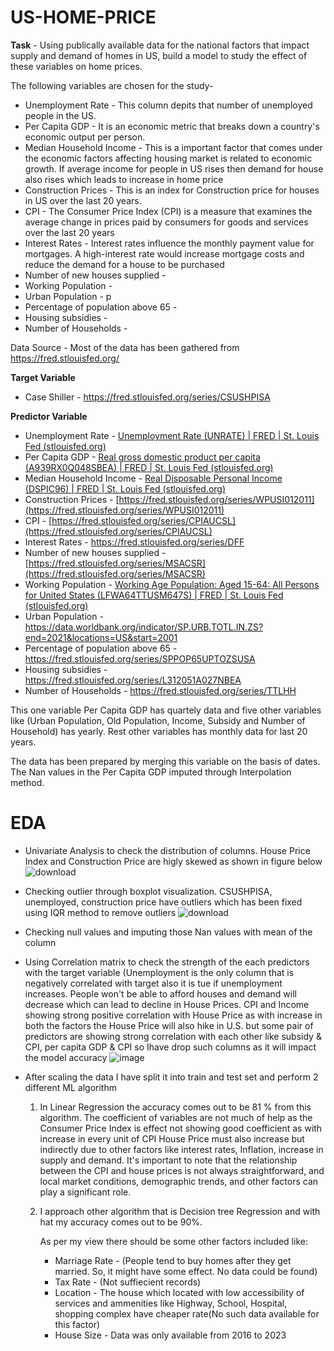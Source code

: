 # US-HOME-PRICE

**Task** - Using publically available data for the national factors that impact supply and demand of homes in US, build a model to study the effect of these variables on home prices.

The following variables are chosen for the study-

* Unemployment Rate -  This column depits that number of unemployed people in the US. 
* Per Capita GDP - It is an economic metric that breaks down a country's economic output per person.
* Median Household Income - This is a important factor that comes under the economic factors affecting housing market is related to economic growth. If
  average income for people in US rises then demand for house also rises which leads to increase in home price
* Construction Prices - This is an index for Construction price for houses in US over the last 20 years.
* CPI - The Consumer Price Index (CPI) is a measure that examines the average change in prices paid by consumers for goods and services over the last 20 years
* Interest Rates - Interest rates influence the monthly payment value for mortgages. A high-interest rate would increase mortgage costs and reduce the demand for a house to be purchased
* Number of new houses supplied - 
* Working Population - 
* Urban Population - p
* Percentage of population above 65 - 
* Housing subsidies - 
* Number of Households - 


Data Source - Most of the data has been gathered from https://fred.stlouisfed.org/

**Target Variable**
* Case Shiller - https://fred.stlouisfed.org/series/CSUSHPISA

**Predictor Variable**
* Unemployment Rate -  [Unemployment Rate (UNRATE) | FRED | St. Louis Fed (stlouisfed.org)](https://fred.stlouisfed.org/series/UNRATE)
* Per Capita GDP - [Real gross domestic product per capita (A939RX0Q048SBEA) | FRED | St. Louis Fed (stlouisfed.org)](https://fred.stlouisfed.org/series/A939RX0Q048SBEA)
* Median Household Income - [Real Disposable Personal Income (DSPIC96) | FRED | St. Louis Fed (stlouisfed.org)](https://fred.stlouisfed.org/series/DSPIC96)
* Construction Prices -  [https://fred.stlouisfed.org/series/WPUSI012011](https://fred.stlouisfed.org/series/WPUSI012011)
* CPI - [https://fred.stlouisfed.org/series/CPIAUCSL](https://fred.stlouisfed.org/series/CPIAUCSL)
* Interest Rates - https://fred.stlouisfed.org/series/DFF
* Number of new houses supplied - [https://fred.stlouisfed.org/series/MSACSR](https://fred.stlouisfed.org/series/MSACSR)
* Working Population - [Working Age Population: Aged 15-64: All Persons for United States (LFWA64TTUSM647S) | FRED | St. Louis Fed (stlouisfed.org)](https://fred.stlouisfed.org/series/LFWA64TTUSM647S)
* Urban Population - https://data.worldbank.org/indicator/SP.URB.TOTL.IN.ZS?end=2021&locations=US&start=2001
* Percentage of population above 65 - https://fred.stlouisfed.org/series/SPPOP65UPTOZSUSA
* Housing subsidies - https://fred.stlouisfed.org/series/L312051A027NBEA
* Number of Households - https://fred.stlouisfed.org/series/TTLHH

This one variable Per Capita GDP has quartely data and five other variables like (Urban Population, Old Population, Income, Subsidy and Number of Household) has yearly.
Rest other variables has monthly data for last 20 years.

The data has been prepared by merging this variable on the basis of dates. The Nan values in the Per Capita GDP imputed through Interpolation method.

# EDA
- Univariate Analysis to check the distribution of columns.
  House Price Index and Construction Price are higly skewed as shown in figure below
![download](https://github.com/ravis1902/US-HOME-PRICE/assets/121948844/2f1f3b78-7b29-4a4e-bf0b-3addb609316c)


- Checking outlier through boxplot visualization.
  CSUSHPISA, unemployed, construction price have outliers which has been fixed using IQR method to remove outliers
  ![download](https://github.com/ravis1902/US-HOME-PRICE/assets/121948844/f6757ee0-833e-4b5a-9a98-0437b4cea4fa)

- Checking null values and imputing those Nan values with mean of the column
- Using Correlation matrix to check the strength of the each predictors with the target variable
  (Unemployment is the only column that is negatively correlated with target also it is tue if unemployment increases. People won't be able to afford houses and demand will decrease
  which can lead to decline in House Prices. CPI and Income showing strong positive correlation with House Price as with increase in both the factors the House Price will also hike in U.S.
  but some pair of predictors are showing strong correlation with each other like subsidy & CPI, per capita GDP & CPI so Ihave drop such columns as it will impact the model accuracy
  ![image](https://github.com/ravis1902/US-HOME-PRICE/assets/121948844/0296e675-1329-4b78-95e5-de741694a073)


- After scaling the data I have split it into train and test set and perform 2 different ML algorithm
  1. In Linear Regression the accuracy comes out to be 81 % from this algorithm. The coefficient of variables are not much of help as the Consumer Price Index is effect not showing good coefficient as with 
     increase in every unit of CPI House Price must also increase but indirectly due to other factors like interest rates, Inflation, increase in supply and demand.
     It's important to note that the relationship between the CPI and house prices is not always straightforward, and local market conditions, demographic trends, and other factors can play a significant role. 
     

  3. I approach other algorithm that is Decision tree Regression and with hat my accuracy comes out to be 90%.

     As per my view there should be some other factors included like:
     * Marriage Rate - (People tend to buy homes after they get married. So, it might have some effect. No data could be found)
     * Tax Rate - (Not suffiecient records)
     * Location - The house which located with low accessibility of services and ammenities like Highway, School, Hospital, shopping   complex have cheaper rate(No such data available for this factor)
     * House Size - Data was only available from 2016 to 2023





